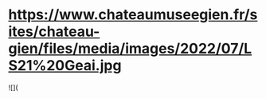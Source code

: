 # https://www.chateaumuseegien.fr/sites/chateau-gien/files/media/images/2022/07/LS21%20Geai.jpg

![](
